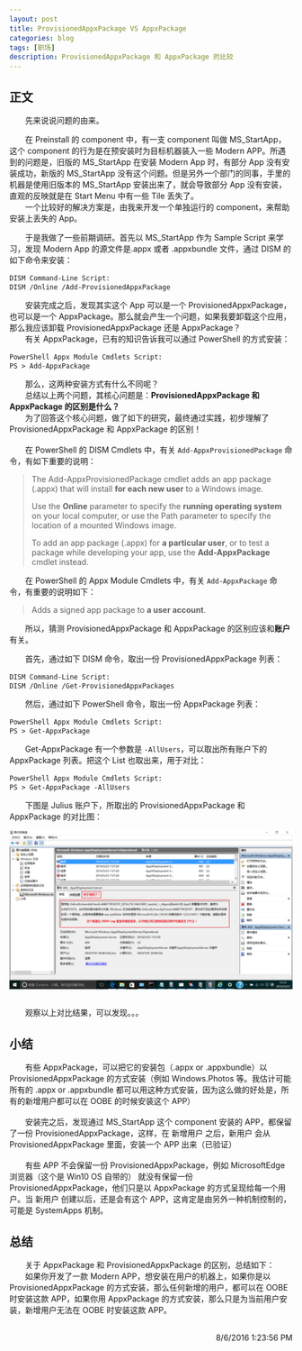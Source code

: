 ```yaml
---
layout: post
title: ProvisionedAppxPackage VS AppxPackage
categories: blog
tags: [职场]
description: ProvisionedAppxPackage 和 AppxPackage 的比较
---
```


## 正文 ##

　　先来说说问题的由来。<br/>

　　在 Preinstall 的 component 中，有一支 component 叫做 MS_StartApp，这个 component 的行为是在预安装时为目标机器装入一些 Modern APP。所遇到的问题是，旧版的 MS_StartApp 在安装 Modern App 时，有部分 App 没有安装成功，新版的 MS_StartApp 没有这个问题。但是另外一个部门的同事，手里的机器是使用旧版本的 MS_StartApp 安装出来了，就会导致部分 App 没有安装，直观的反映就是在 Start Menu 中有一些 Tile 丢失了。<br/>
　　一个比较好的解决方案是，由我来开发一个单独运行的 component，来帮助安装上丢失的 App。<br/>

　　于是我做了一些前期调研。首先以 MS_StartApp 作为 Sample Script 来学习，发现 Modern App 的源文件是.appx 或者 .appxbundle 文件，通过 DISM 的如下命令来安装：

	DISM Command-Line Script:
	DISM /Online /Add-ProvisionedAppxPackage

　　安装完成之后，发现其实这个 App 可以是一个 ProvisionedAppxPackage，也可以是一个 AppxPackage。那么就会产生一个问题，如果我要卸载这个应用，那么我应该卸载 ProvisionedAppxPackage 还是 AppxPackage？<br/>
　　有关 AppxPackage，已有的知识告诉我可以通过 PowerShell 的方式安装：

	PowerShell Appx Module Cmdlets Script:
	PS > Add-AppxPackage

　　那么，这两种安装方式有什么不同呢？<br/>
　　总结以上两个问题，其核心问题是：**ProvisionedAppxPackage 和 AppxPackage 的区别是什么？**<br/>
　　为了回答这个核心问题，做了如下的研究，最终通过实践，初步理解了 ProvisionedAppxPackage 和 AppxPackage 的区别！<br/>
<br/>
　　在 PowerShell 的 DISM Cmdlets 中，有关 `Add-AppxProvisionedPackage` 命令，有如下重要的说明：

> The Add-AppxProvisionedPackage cmdlet adds an app package (.appx) that will install **for each new user** to a Windows image.
> 
> Use the **Online** parameter to specify the **running operating system** on your local computer, or use the Path parameter to specify the location of a mounted Windows image.
> 
> To add an app package (.appx) for **a particular user**, or to test a package while developing your app, use the **Add-AppxPackage** cmdlet instead.

　　在 PowerShell 的 Appx Module Cmdlets 中，有关 `Add-AppxPackage` 命令，有重要的说明如下：

> Adds a signed app package to **a user account**.

　　所以，猜测 ProvisionedAppxPackage 和 AppxPackage 的区别应该和**账户**有关。<br/>

　　首先，通过如下 DISM 命令，取出一份 ProvisionedAppxPackage 列表：

	DISM Command-Line Script:
	DISM /Online /Get-ProvisionedAppxPackages

　　然后，通过如下 PowerShell 命令，取出一份 AppxPackage 列表：

	PowerShell Appx Module Cmdlets Script:
	PS > Get-AppxPackage

　　Get-AppxPackage 有一个参数是 `-AllUsers`，可以取出所有账户下的 AppxPackage 列表。把这个 List 也取出来，用于对比：

	PowerShell Appx Module Cmdlets Script:
	PS > Get-AppxPackage -AllUsers

　　下图是 Julius 账户下，所取出的 ProvisionedAppxPackage 和 AppxPackage 的对比图：
<center>
  <p><img src="/images/event-viewer/03_Oxford_error.png" align="center"></p>
</center>
<br/>
　　观察以上对比结果，可以发现。。。

## 小结 ##

　　有些 AppxPackage，可以把它的安装包（.appx or .appxbundle）以 ProvisionedAppxPackage 的方式安装（例如 Windows.Photos 等。我估计可能所有的 .appx or .appxbundle 都可以用这种方式安装，因为这么做的好处是，所有的新增用户都可以在 OOBE 的时候安装这个 APP）<br/>
<br/>
　　安装完之后，发现通过 MS_StartApp 这个 component 安装的 APP，都保留了一份 ProvisionedAppxPackage，这样，在 新增用户 之后，新用户 会从 ProvisionedAppxPackage 里面，安装一个 APP 出来（已验证）<br/>
<br/>
　　有些 APP 不会保留一份 ProvisionedAppxPackage，例如 MicrosoftEdge 浏览器（这个是 Win10 OS 自带的） 就没有保留一份 ProvisionedAppxPackage，他们只是以 AppxPackage 的方式呈现给每一个用户。当 新用户 创建以后，还是会有这个 APP，这肯定是由另外一种机制控制的，可能是 SystemApps 机制。

## 总结 ##

　　关于 AppxPackage 和 ProvisionedAppxPackage 的区别，总结如下：<br/>
　　如果你开发了一款 Modern APP，想安装在用户的机器上，如果你是以 ProvisionedAppxPackage 的方式安装，那么任何新增的用户，都可以在 OOBE 时安装这款 APP，如果你用 AppxPackage 的方式安装，那么只是为当前用户安装，新增用户无法在 OOBE 时安装这款 APP。

<br/>

<div align="right">8/6/2016 1:23:56 PM </div>